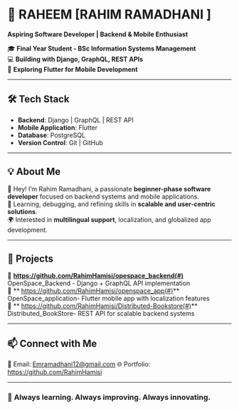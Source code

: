 # 🚀 RAHEEM [RAHIM RAMADHANI ]  

**Aspiring Software Developer | Backend & Mobile Enthusiast**  

🎓 **Final Year Student - BSc Information Systems Management**  
💻 **Building with Django, GraphQL, REST APIs**  
📱 **Exploring Flutter for Mobile Development**  

---  

## 🛠 Tech Stack  
- **Backend**: Django | GraphQL | REST API  
- **Mobile Application**: Flutter  
- **Database**: PostgreSQL  
- **Version Control**: Git | GitHub  

---  

## 💡 About Me  
👋 Hey! I’m Rahim Ramadhani, a passionate **beginner-phase software developer** focused on backend systems and mobile applications.  
🚀 Learning, debugging, and refining skills in **scalable and user-centric solutions**.  
🌍 Interested in **multilingual support**, localization, and globalized app development.  

---

## 📌 Projects  
🔹 **https://github.com/RahimHamisi/opespace_backend(#)**  OpenSpace_Backend - Django + GraphQL API implementation  
🔹 ** https://github.com/RahimHamisi/openspace_app(#)**  OpenSpace_application- Flutter mobile app with localization features  
🔹 ** https://github.com/RahimHamisi/Distributed-Bookstore(#)**  Distributed_BookStore- REST API for scalable backend systems  

---

## 📫 Connect with Me  
📧 Email: Emramadhani12@gmail.com 
🌐 Portfolio: https://github.com/RahimHamisi  

---

### 🚀 **Always learning. Always improving. Always innovating.**  
